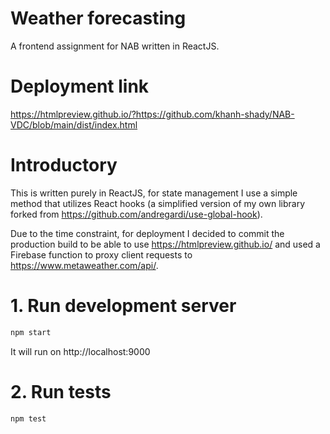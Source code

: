 # **Weather forecasting**
A frontend assignment for NAB written in ReactJS.

# Deployment link
https://htmlpreview.github.io/?https://github.com/khanh-shady/NAB-VDC/blob/main/dist/index.html

# Introductory
This is written purely in ReactJS, for state management I use a simple method that utilizes React hooks (a simplified version of my own library forked from https://github.com/andregardi/use-global-hook).

Due to the time constraint, for deployment I decided to commit the production build to be able to use https://htmlpreview.github.io/ and used a Firebase function to proxy client requests to https://www.metaweather.com/api/. 

# 1. Run development server
```javascript
npm start
```
It will run on http://localhost:9000

# 2. Run tests
```javascript
npm test
```
